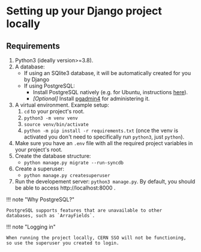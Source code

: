 # Setting up your Django project locally

## Requirements

1. Python3 (ideally version>=3.8).
2. A database:
    - If using an SQlite3 database, it will be automatically created for you by Django
	- If using PostgreSQL:
		- Install PostgreSQL natively (e.g. for Ubuntu,
		instructions [here](https://ubuntu.com/server/docs/databases-postgresql)).
		- *[Optional]* Install [pgadmin4](https://www.pgadmin.org/) for administering it.
3. A virtual environment. Example setup:
	1. `cd` to your project's root.
	2. `python3 -m venv venv`
	3. `source venv/bin/activate` 
	4. `python -m pip install -r requirements.txt` (once the venv is activated
		you don't need to specifically run `python3`, just `python`).
4. Make sure you have an `.env` file with all the required project variables in
your project's root.
5. Create the database structure:
    - `python manage.py migrate --run-syncdb`
6. Create a superuser:
	- `python manage.py createsuperuser`
7. Run the developement server: `python3 manage.py`. By default, you should
be able to access http://localhost:8000 . 
		
!!! note "Why PostgreSQL?"
	
	PostgreSQL supports features that are unavailable to other
	databases, such as `ArrayFields`.
	
!!! note "Logging in"
	
	When running the project locally, CERN SSO will not be functioning,
	so use the superuser you created to login.
